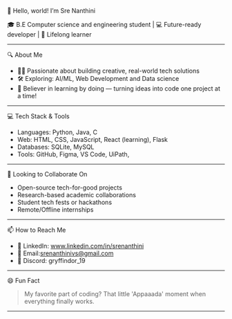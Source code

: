👋 Hello, world! I’m Sre Nanthini

🎓 B.E Computer science and engineering student | 💻 Future-ready developer | 🌱 Lifelong learner

---

 🔍 About Me
- 👩‍💻 Passionate about building creative, real-world tech solutions
- 🛠 Exploring: AI/ML, Web Development and Data science
- 🧠 Believer in learning by doing — turning ideas into code one project at a time!

---


 💻 Tech Stack & Tools
- Languages: Python, Java, C 
- Web: HTML, CSS, JavaScript, React (learning), Flask  
- Databases: SQLite, MySQL  
- Tools: GitHub, Figma, VS Code, UiPath,  


---

 🤝 Looking to Collaborate On
- Open-source tech-for-good projects  
- Research-based academic collaborations  
- Student tech fests or hackathons
- Remote/Offline internships

---

 📫 How to Reach Me
- 🔗 LinkedIn: www.linkedin.com/in/srenanthini
- 📧 Email:srenanthinivs@gmail.com 
- 🔗 Discord: gryffindor_19
---

 😄 Fun Fact
> My favorite part of coding? That little 'Appaaada' moment when everything finally works.

---


